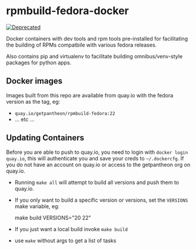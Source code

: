 rpmbuild-fedora-docker
======================

[![Deprecated](https://img.shields.io/badge/Pantheon-Deprecated-yellow?logo=pantheon&color=FFDC28)](https://pantheon.io/docs/oss-support-levels#deprecated)

Docker containers with dev tools and rpm tools pre-installed for facilitating the building
of RPMs compatbile with various fedora releases.

Also contains pip and virtualenv to facilitate building omnibus/venv-style packages
for python apps.

Docker images
-------------

Images built from this repo are available from quay.io with the fedora version as
the tag, eg:

- `quay.io/getpantheon/rpmbuild-fedora:22`
- ... etc ...

Updating Containers
-------------------

Before you are able to push to quay.io, you need to login with `docker login quay.io`, this
will authenticate you and save your creds to `~/.dockercfg`. If you do not have an account
on quay.io or access to the getpantheon org on quay.io.

- Running `make all` will attempt to build all versions and push them to quay.io.
- If you only want to build a specific version or versions, set the `VERSIONS` make
variable, eg:

    make build VERSIONS="20 22"

- If you just want a local build invoke `make build`
- use `make` without args to get a list of tasks

